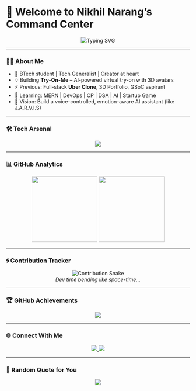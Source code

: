 # 🚀 Welcome to Nikhil Narang’s Command Center

<div align="center">
  <img src="https://readme-typing-svg.demolab.com?font=JetBrains+Mono&weight=700&size=35&duration=3000&pause=1000&color=00FFD5&center=true&vCenter=true&multiline=true&width=1200&height=100&lines=Engineer.+Innovator.+Builder+of+Futures.;AI+Dreams+Meet+Code+Realities.;Let's+Create+the+Next+Big+Thing+Together" alt="Typing SVG" />
</div>

---

### 🧑‍💻 About Me

- 🧠 BTech student | Tech Generalist | Creator at heart  
- 💡 Building **Try-On-Me** – AI-powered virtual try-on with 3D avatars  
- ⚡ Previous: Full-stack **Uber Clone**, 3D Portfolio, GSoC aspirant  
- 🧱 Learning: MERN | DevOps | CP | DSA | AI | Startup Game  
- 🎯 Vision: Build a voice-controlled, emotion-aware AI assistant (like J.A.R.V.I.S)

---

### 🛠️ Tech Arsenal

<div align="center">
  <img src="https://skillicons.dev/icons?i=react,nextjs,nodejs,express,mongodb,js,ts,python,git,github,threejs,docker,vercel,figma" />
</div>

---

### 📊 GitHub Analytics

<div align="center">
  <img height="180em" src="https://github-readme-stats.vercel.app/api?username=nikhilnarang&show_icons=true&theme=tokyonight&hide_border=true" />
  <img height="180em" src="https://github-readme-stats.vercel.app/api/top-langs/?username=nikhilnarang&layout=compact&theme=tokyonight&hide_border=true" />
</div>

---

### 🌀 Contribution Tracker

<div align="center">
  <picture>
    <source media="(prefers-color-scheme: dark)" srcset="https://github.com/nikhilnarang/nikhilnarang/blob/output/github-contribution-grid-snake-dark.svg" />
    <source media="(prefers-color-scheme: light)" srcset="https://github.com/nikhilnarang/nikhilnarang/blob/output/github-contribution-grid-snake.svg" />
    <img alt="Contribution Snake" src="https://github.com/nikhilnarang/nikhilnarang/blob/output/github-contribution-grid-snake-dark.svg" />
  </picture>
  <br />
  <i>Dev time bending like space-time...</i>
</div>

---

### 🏆 GitHub Achievements

<div align="center">
  <img src="https://github-profile-trophy.vercel.app/?username=nikhilnarang&theme=onedark&no-frame=true&no-bg=true&column=7&margin-w=15" />
</div>

---

### 🌐 Connect With Me

<div align="center">
  <a href="https://linkedin.com/in/nikhilnarang" target="_blank">
    <img src="https://img.shields.io/badge/LinkedIn-Nikhil%20Narang-0077B5?style=for-the-badge&logo=linkedin&logoColor=white" />
  </a>
  <a href="mailto:nikhilnarang2505@gmail.com">
    <img src="https://img.shields.io/badge/Gmail-nikhilnarang2505-EA4335?style=for-the-badge&logo=gmail&logoColor=white" />
  </a>
</div>

---

### 🔮 Random Quote for You

<div align="center">
  <img src="https://quotes-github-readme.vercel.app/api?type=horizontal&theme=dark" />
</div>

